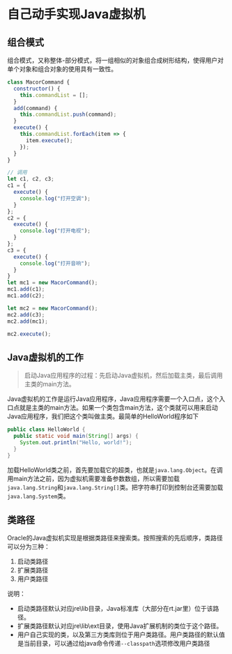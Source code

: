 # 自己动手实现Java虚拟机
## 组合模式
组合模式，又称整体-部分模式，将一组相似的对象组合成树形结构，使得用户对单个对象和组合对象的使用具有一致性。
```js
class MacorCommand {
  constructor() {
    this.commandList = [];
  }
  add(command) {
    this.commandList.push(command);
  }
  execute() {
    this.commandList.forEach(item => {
      item.execute();
    });
  }
}

// 调用
let c1, c2, c3;
c1 = {
  execute() {
    console.log("打开空调");
  }
};
c2 = {
  execute() {
    console.log("打开电视");
  }
};
c3 = {
  execute() {
    console.log("打开音响");
  }
}
let mc1 = new MacorCommand();
mc1.add(c1);
mc1.add(c2);

let mc2 = new MacorCommand();
mc2.add(c3);
mc2.add(mc1);

mc2.execute();
```

## Java虚拟机的工作
> 启动Java应用程序的过程：先启动Java虚拟机，然后加载主类，最后调用主类的main方法。

Java虚拟机的工作是运行Java应用程序，Java应用程序需要一个入口点，这个入口点就是主类的main方法。如果一个类包含main方法，这个类就可以用来启动Java应用程序，我们把这个类叫做主类。最简单的HelloWorld程序如下
```java
public class HelloWorld {
  public static void main(String[] args) {
    System.out.println("Hello, world!");
  }
}
```
加载HelloWorld类之前，首先要加载它的超类，也就是`java.lang.Object`。在调用main方法之前，因为虚拟机需要准备参数数组，所以需要加载`java.lang.String`和`java.lang.String[]`类。把字符串打印到控制台还需要加载`java.lang.System`类。

## 类路径
Oracle的Java虚拟机实现是根据类路径来搜索类。按照搜索的先后顺序，类路径可以分为三种：
1. 启动类路径
2. 扩展类路径
3. 用户类路径

说明：
- 启动类路径默认对应jre\lib目录，Java标准库（大部分在rt.jar里）位于该路径。
- 扩展类路径默认对应jre\lib\ext目录，使用Java扩展机制的类位于这个路径。
- 用户自己实现的类，以及第三方类库则位于用户类路径。用户类路径的默认值是当前目录，可以通过给java命令传递`--classpath`选项修改用户类路径

